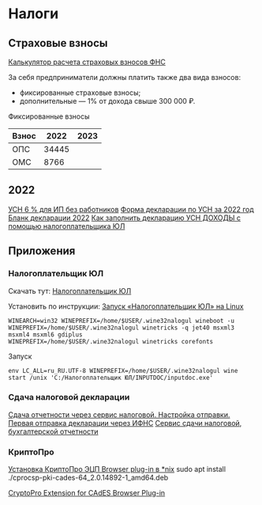 # Налоги

## Страховые взносы

[Калькулятор расчета страховых взносов ФНС](https://www.nalog.gov.ru/rn77/service/ops/)

За себя предприниматели должны платить также два вида взносов:
- фиксированные страховые взносы;
- дополнительные — 1% от дохода свыше 300 000 ₽.

Фиксированные взносы

| Взнос | 2022   | 2023 |
|-------|--------|--------|
| ОПС   | 34445  ||
| ОМС   | 8766   ||

## 2022
[](https://dmitry-robionek.ru/nulevaya-deklaratsiya-po-usn-za-2023-god-dlya-ip-bez-sotrudnikov)
[УСН 6 % для ИП без работников](https://www.moedelo.org/club/nalogovyj-uchet/usn-6-dlya-ip-bez-rabotnikov)
[Форма декларации по УСН за 2022 год](https://www.moedelo.org/club/nalogovyj-uchet/deklaratsiya-usn-za-god)
[Бланк декларации 2022](https://www.regberry.ru/sites/default/files/content/files/blank-novoy-deklaracii-usn.pdf)
[Как заполнить декларацию УСН ДОХОДЫ с помощью налогоплательщика ЮЛ](https://www.youtube.com/watch?v=FiwDlSul9IQ&t=12s)

## Приложения

### Налогоплательщик ЮЛ

Скачать тут: [Налогоплательщик ЮЛ](https://www.nalog.gov.ru/rn77/program/5961229/)

Установить по инструкции: [Запуск «Налогоплательщик ЮЛ» на Linux](https://vk.com/@noostyche_llc-zapusk-nalogoplatelschik-ul-na-linux)

```
WINEARCH=win32 WINEPREFIX=/home/$USER/.wine32nalogul wineboot -u
WINEPREFIX=/home/$USER/.wine32nalogul winetricks -q jet40 msxml3 msxml4 msxml6 gdiplus
WINEPREFIX=/home/$USER/.wine32nalogul winetricks corefonts
```

Запуск
```
env LC_ALL=ru_RU.UTF-8 WINEPREFIX=/home/$USER/.wine32nalogul wine start /unix 'C:/Налогоплательщик ЮЛ/INPUTDOC/inputdoc.exe'
```

### Сдача налоговой декларации

[Сдача отчетности через сервис налоговой. Настройка отправки. Первая отправка декларации через ИФНС](https://www.youtube.com/watch?v=TWyrLOJ0L6E&t=0s)
[Сервис сдачи налоговой, бухгалтерской отчетности](https://service.nalog.ru/nbo/)

### КриптоПро

[Установка КриптоПро ЭЦП Browser plug-in в *nix](https://docs.cryptopro.ru/cades/plugin/plugin-installation-unix)
sudo apt install ./cprocsp-pki-cades-64_2.0.14892-1_amd64.deb

[CryptoPro Extension for CAdES Browser Plug-in](https://chrome.google.com/webstore/detail/cryptopro-extension-for-c/iifchhfnnmpdbibifmljnfjhpififfog)
